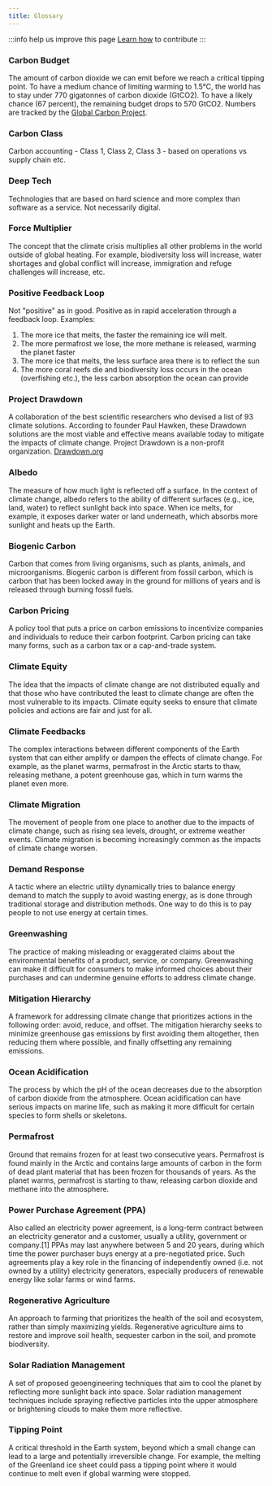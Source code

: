 ```yaml
---
title: Glossary
---
```


:::info help us improve this page
[Learn how](/contribute) to contribute
:::

### Carbon Budget

The amount of carbon dioxide we can emit before we reach a critical tipping point. To have a medium chance of limiting warming to 1.5°C, the world has to stay under 770 gigatonnes of carbon dioxide (GtCO2). To have a likely chance (67 percent), the remaining budget drops to 570 GtCO2. Numbers are tracked by the [Global Carbon Project](https://www.globalcarbonproject.org).

### Carbon Class

Carbon accounting - Class 1, Class 2, Class 3 - based on operations vs supply chain etc.

### Deep Tech

Technologies that are based on hard science and more complex than software as a service. Not necessarily digital.

### Force Multiplier

The concept that the climate crisis multiplies all other problems in the world outside of global heating. For example, biodiversity loss will increase, water shortages and global conflict will increase, immigration and refuge challenges will increase, etc.

### Positive Feedback Loop

Not "positive" as in good. Positive as in rapid acceleration through a feedback loop. Examples:

1. The more ice that melts, the faster the remaining ice will melt.
2. The more permafrost we lose, the more methane is released, warming the planet faster
3. The more ice that melts, the less surface area there is to reflect the sun
4. The more coral reefs die and biodiversity loss occurs in the ocean (overfishing etc.), the less carbon absorption the ocean can provide

### Project Drawdown

A collaboration of the best scientific researchers who devised a list of 93 climate solutions. According to founder Paul Hawken, these Drawdown solutions are the most viable and effective means available today to mitigate the impacts of climate change. Project Drawdown is a non-profit organization.  [Drawdown.org](https://drawdown.org)

### Albedo

The measure of how much light is reflected off a surface. In the context of climate change, albedo refers to the ability of different surfaces (e.g., ice, land, water) to reflect sunlight back into space. When ice melts, for example, it exposes darker water or land underneath, which absorbs more sunlight and heats up the Earth.

### Biogenic Carbon

Carbon that comes from living organisms, such as plants, animals, and microorganisms. Biogenic carbon is different from fossil carbon, which is carbon that has been locked away in the ground for millions of years and is released through burning fossil fuels.

### Carbon Pricing

A policy tool that puts a price on carbon emissions to incentivize companies and individuals to reduce their carbon footprint. Carbon pricing can take many forms, such as a carbon tax or a cap-and-trade system.

### Climate Equity

The idea that the impacts of climate change are not distributed equally and that those who have contributed the least to climate change are often the most vulnerable to its impacts. Climate equity seeks to ensure that climate policies and actions are fair and just for all.

### Climate Feedbacks

The complex interactions between different components of the Earth system that can either amplify or dampen the effects of climate change. For example, as the planet warms, permafrost in the Arctic starts to thaw, releasing methane, a potent greenhouse gas, which in turn warms the planet even more.

### Climate Migration

The movement of people from one place to another due to the impacts of climate change, such as rising sea levels, drought, or extreme weather events. Climate migration is becoming increasingly common as the impacts of climate change worsen.

### Demand Response

A tactic where an electric utility dynamically tries to balance energy demand to match the supply to avoid wasting energy, as is done through traditional storage and distribution methods. One way to do this is to pay people to not use energy at certain times.

### Greenwashing

The practice of making misleading or exaggerated claims about the environmental benefits of a product, service, or company. Greenwashing can make it difficult for consumers to make informed choices about their purchases and can undermine genuine efforts to address climate change.

### Mitigation Hierarchy

A framework for addressing climate change that prioritizes actions in the following order: avoid, reduce, and offset. The mitigation hierarchy seeks to minimize greenhouse gas emissions by first avoiding them altogether, then reducing them where possible, and finally offsetting any remaining emissions.

### Ocean Acidification

The process by which the pH of the ocean decreases due to the absorption of carbon dioxide from the atmosphere. Ocean acidification can have serious impacts on marine life, such as making it more difficult for certain species to form shells or skeletons.

### Permafrost

Ground that remains frozen for at least two consecutive years. Permafrost is found mainly in the Arctic and contains large amounts of carbon in the form of dead plant material that has been frozen for thousands of years. As the planet warms, permafrost is starting to thaw, releasing carbon dioxide and methane into the atmosphere.

### Power Purchase Agreement (PPA)

Also called an electricity power agreement, is a long-term contract between an electricity generator and a customer, usually a utility, government or company.\[1] PPAs may last anywhere between 5 and 20 years, during which time the power purchaser buys energy at a pre-negotiated price. Such agreements play a key role in the financing of independently owned (i.e. not owned by a utility) electricity generators, especially producers of renewable energy like solar farms or wind farms. 

### Regenerative Agriculture

An approach to farming that prioritizes the health of the soil and ecosystem, rather than simply maximizing yields. Regenerative agriculture aims to restore and improve soil health, sequester carbon in the soil, and promote biodiversity.

### Solar Radiation Management

A set of proposed geoengineering techniques that aim to cool the planet by reflecting more sunlight back into space. Solar radiation management techniques include spraying reflective particles into the upper atmosphere or brightening clouds to make them more reflective.

### Tipping Point

A critical threshold in the Earth system, beyond which a small change can lead to a large and potentially irreversible change. For example, the melting of the Greenland ice sheet could pass a tipping point where it would continue to melt even if global warming were stopped.
